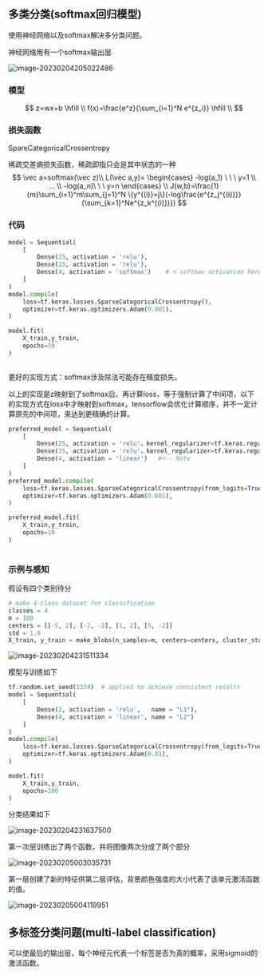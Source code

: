 ## 多类分类(softmax回归模型)

使用神经网络以及softmax解决多分类问题。

神经网络用有一个softmax输出层

![image-20230204205022486](./Multiclass.assets/image-20230204205022486.png)

### 模型

$$
z=wx+b \hfill \\
f(x)=\frac{e^z}{\sum_{i=1}^N e^{z_i}} \hfill \\
$$

### 损失函数

SpareCategoricalCrossentropy

稀疏交差熵损失函数，稀疏即指只会是其中状态的一种
$$
\vec a=softmax(\vec  z)\\
L(\vec a,y)=
\begin{cases}
-log(a_1) \ \ \  y=1 \\
... \\
-log(a_n)\ \ \  y=n
\end{cases} \\
J(w,b)=\frac{1}{m}\sum_{i=1}^m\sum_{j=1}^N \{y^{(i)}=j\}(-log\frac{e^{z_j^{(i)}}}{\sum_{k=1}^Ne^{z_k^{(i)}}})
$$

### 代码

```python
model = Sequential(
    [ 
        Dense(25, activation = 'relu'),
        Dense(15, activation = 'relu'),
        Dense(4, activation = 'softmax')    # < softmax activation here
    ]
)
model.compile(
    loss=tf.keras.losses.SparseCategoricalCrossentropy(),
    optimizer=tf.keras.optimizers.Adam(0.001),
)

model.fit(
    X_train,y_train,
    epochs=10
)
        
```

更好的实现方式：softmax涉及除法可能存在精度损失。

以上的实现是z映射到了softmax后，再计算loss，等于强制计算了中间项，以下的实现方式在loss中才映射到softmax，tensorflow会优化计算顺序，并不一定计算原先的中间项，来达到更精确的计算。

```python
preferred_model = Sequential(
    [ 
        Dense(25, activation = 'relu'，kernel_regularizer=tf.keras.regularizers.l2(0.1)),
        Dense(15, activation = 'relu'，kernel_regularizer=tf.keras.regularizers.l2(0.1)),
        Dense(4, activation = 'linear')   #<-- Note
    ]
)
preferred_model.compile(
    loss=tf.keras.losses.SparseCategoricalCrossentropy(from_logits=True),  #<-- Note
    optimizer=tf.keras.optimizers.Adam(0.001),
)

preferred_model.fit(
    X_train,y_train,
    epochs=10
)
        
```

### 示例与感知

假设有四个类别待分

```python
# make 4-class dataset for classification
classes = 4
m = 100
centers = [[-5, 2], [-2, -2], [1, 2], [5, -2]]
std = 1.0
X_train, y_train = make_blobs(n_samples=m, centers=centers, cluster_std=std,random_state=30)
```

![image-20230204231511334](./Multiclass.assets/image-20230204231511334.png)

模型与训练如下

```python
tf.random.set_seed(1234)  # applied to achieve consistent results
model = Sequential(
    [
        Dense(2, activation = 'relu',   name = "L1"),
        Dense(4, activation = 'linear', name = "L2")
    ]
)
model.compile(
    loss=tf.keras.losses.SparseCategoricalCrossentropy(from_logits=True),
    optimizer=tf.keras.optimizers.Adam(0.01),
)

model.fit(
    X_train,y_train,
    epochs=200
)
```

分类结果如下

![image-20230204231637500](./Multiclass.assets/image-20230204231637500.png)

第一次层训练出了两个函数，并将图像两次分成了两个部分

![image-20230205003035731](./Multiclass.assets/image-20230205003035731.png)

第一层创建了新的特征供第二层评估，背景颜色强度的大小代表了该单元激活函数的值。

![image-20230205004119951](./Multiclass.assets/image-20230205004119951.png)



## 多标签分类问题(multi-label classification)

可以使最后的输出层，每个神经元代表一个标签是否为真的概率，采用sigmoid的激活函数。